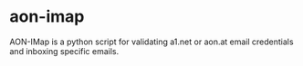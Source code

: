 # aon-imap
AON-IMap is a python script for validating a1.net or aon.at email credentials and inboxing specific emails.
